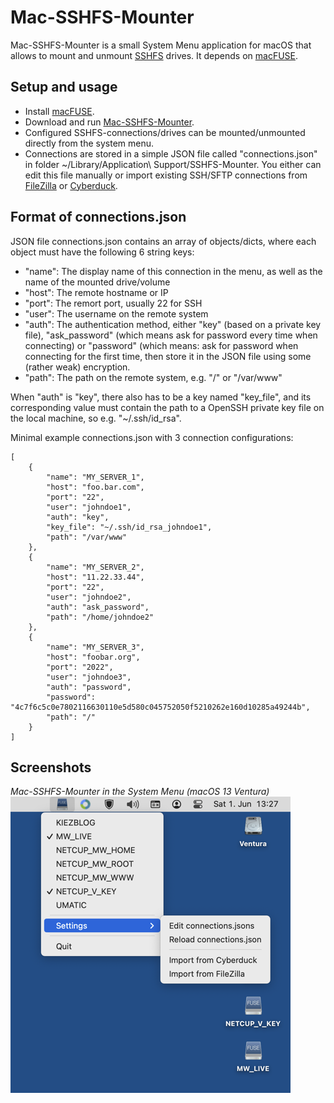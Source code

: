 # Mac-SSHFS-Mounter

Mac-SSHFS-Mounter is a small System Menu application for macOS that allows to mount and unmount [SSHFS](https://github.com/libfuse/sshfs) drives. It depends on [macFUSE](https://osxfuse.github.io/).

## Setup and usage

* Install [macFUSE](https://osxfuse.github.io/).
* Download and run [Mac-SSHFS-Mounter](https://github.com/59de44955ebd/Mac-SSHFS-Mounter/releases).
* Configured SSHFS-connections/drives can be mounted/unmounted directly from the system menu.
* Connections are stored in a simple JSON file called "connections.json" in folder ~/Library/Application\ Support/SSHFS-Mounter. You either can edit this file manually or import existing SSH/SFTP connections from [FileZilla](https://filezilla-project.org/) or [Cyberduck](https://duck.sh/).

## Format of connections.json

JSON file connections.json contains an array of objects/dicts, where each object must have the following 6 string keys:

* "name": The display name of this connection in the menu, as well as the name of the mounted drive/volume
* "host": The remote hostname or IP
* "port": The remort port, usually 22 for SSH
* "user": The username on the remote system
* "auth": The authentication method, either "key" (based on a private key file), "ask_password" (which means ask for password every time when connecting) or "password" (which means: ask for password when connecting for the first time, then store it in the JSON file using some (rather weak) encryption.
* "path": The path on the remote system, e.g. "/" or "/var/www"

When "auth" is "key", there also has to be a key named "key_file", and its corresponding value must contain the path to a OpenSSH private key file on the local machine, so e.g. "~/.ssh/id_rsa".

Minimal example connections.json with 3 connection configurations:
```
[
    {
        "name": "MY_SERVER_1",
        "host": "foo.bar.com",
        "port": "22",
        "user": "johndoe1",
        "auth": "key",
        "key_file": "~/.ssh/id_rsa_johndoe1",
        "path": "/var/www"
    },
    {
        "name": "MY_SERVER_2",
        "host": "11.22.33.44",
        "port": "22",
        "user": "johndoe2",
        "auth": "ask_password",
        "path": "/home/johndoe2"
    },
    {
        "name": "MY_SERVER_3",
        "host": "foobar.org",
        "port": "2022",
        "user": "johndoe3",
        "auth": "password",
        "password": "4c7f6c5c0e7802116630110e5d580c045752050f5210262e160d10285a49244b",
        "path": "/"
    }
]
```
## Screenshots

*Mac-SSHFS-Mounter in the System Menu (macOS 13 Ventura)*  
![Mac-SSHFS-Mounter in the System Menu](screenshots/gui.png)
